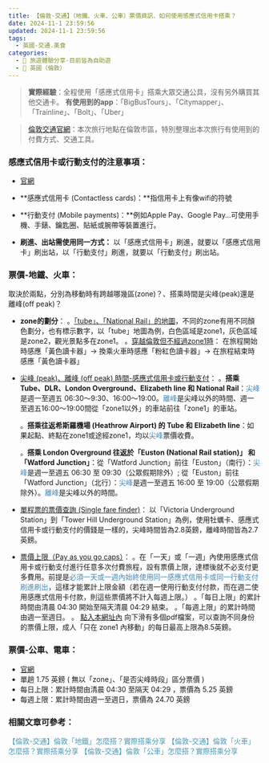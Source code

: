 ```yaml
---
title: 【倫敦-交通】（地鐵、火車、公車）票價資訊、如何使用感應式信用卡搭乘？
date: 2024-11-1 23:59:56
updated: 2024-11-1 23:59:56
tags:
  - 英國-交通.美食
categories: 
  - 🌴 旅遊體驗分享-目前皆為自助遊
  - 🥥 英國（倫敦） 
---
```

> **實際經驗**：全程使用「感應式信用卡」搭乘大眾交通公具，沒有另外購買其他交通卡。
> **有使用到的app**：「BigBusTours」、「Citymapper」、「Trainline」、「Bolt」、「Uber」
<!-- more -->
 >[倫敦交通官網](https://tfl.gov.uk/)：本次旅行地點在倫敦市區，特別整理出本次旅行有使用到的付費方式、交通工具。

### 感應式信用卡或行動支付的注意事項：
+ [官網](https://tfl.gov.uk/fares/how-to-pay-and-where-to-buy-tickets-and-oyster/pay-as-you-go/contactless-and-mobile-pay-as-you-go?intcmp=55539)

+ **感應式信用卡 (Contactless cards)：**指信用卡上有像wifi的符號

+ **行動支付 (Mobile payments)：**例如Apple Pay、Google Pay…可使用手機、手錶、鑰匙圈、貼紙或腕帶等裝置進行。

+ **刷進、出站需使用同一方式：**
以「感應式信用卡」刷進，就要以「感應式信用卡」刷出站，以「行動支付」刷進，就要以「行動支付」刷出站。

### 票價-地鐵、火車：
取決於兩點，分別為移動時有跨越哪幾區(zone)？、搭乘時間是尖峰(peak)還是離峰(off peak)？
+ **zone的劃分**：
。[「tube」、「National Rail」的地圖](https://tfl.gov.uk/maps/track?intcmp=40400)，不同的zone有用不同顏色劃分，也有標示數字，以「tube」地圖為例，白色區域是zone1，灰色區域是zone2，觀光景點多在zone1。
。[穿越倫敦但不經過zone1時](https://tfl.gov.uk/fares/how-to-pay-and-where-to-buy-tickets-and-oyster/pay-as-you-go/touch-pink-card-reader-when-changing-trains?intcmp=54753)：
  在旅程開始時感應「黃色讀卡器」-> 換乘火車時感應「粉紅色讀卡器」-> 在旅程結束時感應「黃色讀卡器」
+  [尖峰 (peak)、離峰 (off peak) 時間-感應式信用卡或行動支付](https://tfl.gov.uk/fares/find-fares/tube-and-rail-fares)：
   。**搭乘 Tube、DLR、London Overground、Elizabeth line 和 National Rail**：<font color=#4287B5>尖峰</font>是週一至週五 06:30～9:30、16:00～19:00。<font color=#4287B5>離峰</font>是尖峰以外的時間、週一至週五16:00～19:00間從「zone1以外」的車站前往「zone1」的車站。

   。**搭乘往返希斯羅機場 (Heathrow Airport) 的 Tube 和 Elizabeth line**：如果起點、終點在zone1或途經zone1，均以<font color=#4287B5>尖峰</font>票價收費。

   。**搭乘 London Overground 往返於「Euston (National Rail station)」 和「Watford Junction」**：從「Watford Junction」前往「Euston」（南行）：<font color=#4287B5>尖峰</font>是週一至週五 06:30 至 09:30（公眾假期除外）; 從「Euston」前往「Watford Junction」（北行）：<font color=#4287B5>尖峰</font>是週一至週五 16:00 至 19:00（公眾假期除外）。<font color=#4287B5>離峰</font>是尖峰以外的時間。

+ [單程票的票價查詢 (Single fare finder)](https://tfl.gov.uk/fares/find-fares/tube-and-rail-fares/single-fare-finder?intcmp=54716)：
   以「Victoria Underground Station」到「Tower Hill Underground Station」為例，使用牡蠣卡、感應式信用卡或行動支付的價錢是一樣的，尖峰時間皆為2.8英鎊，離峰時間皆為2.7英鎊。
+ [票價上限（Pay as you go caps）](https://tfl.gov.uk/fares/find-fares/tube-and-rail-fares/pay-as-you-go-caps)：
。在「一天」或「一週」內使用感應式信用卡或行動支付進行任意多次付費旅程，設有票價上限，達標後就不必支付更多費用。前提是<font color=#4287B5>必須一天或一週內始終使用同一感應式信用卡或同一行動支付刷進刷出</font>，這樣才能累計上限金額（若在週一使用行動支付付款，而在週二使用感應式信用卡付款，則這些票價將不計入每週上限。）
。「每日上限」的累計時間由清晨 04:30 開始至隔天清晨 04:29 結束。
。「每週上限」的累計時間由週一至週日。
。 [點入本網址內](https://tfl.gov.uk/fares/find-fares/tube-and-rail-fares#on-this-page-1) 向下滑有多個pdf檔案，可以查詢不同身份的票價上限，成人「只在 zone1 內移動」的每日最高上限為8.5英鎊。

### 票價-公車、電車：
+ [官網](https://tfl.gov.uk/fares/find-fares/bus-and-tram-fares#on-this-page-6) 
+ 單趟 1.75 英鎊 ( 無以「zone」、「是否尖峰時段」區分票價 )
+ 每日上限：累計時間由清晨 04:30 至隔天 04:29 ，票價為 5.25 英鎊
+ 每週上限：累計時間由週一至週日，票價為 24.70 英鎊

### 相關文章可參考：
<font color=#4599B6>【倫敦-交通】倫敦「地鐵」怎麼搭？實際搭乘分享</font>
<font color=#4599B6>【倫敦-交通】倫敦「火車」怎麼搭？實際搭乘分享</font>
<font color=#4599B6>【倫敦-交通】倫敦「公車」怎麼搭？實際搭乘分享</font>